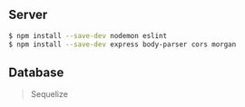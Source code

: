 ## Server

```sh
$ npm install --save-dev nodemon eslint
$ npm install --save-dev express body-parser cors morgan
```

## Database

> Sequelize